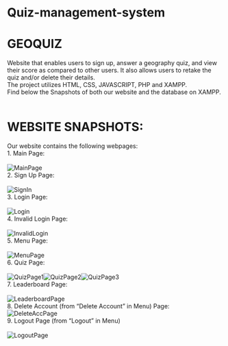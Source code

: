 # Quiz-management-system
# GEOQUIZ
Website that enables users to sign up, answer a geography quiz, and view their score as compared to other users. It also allows users to retake the quiz and/or delete their details.<BR>
The project utilizes HTML, CSS, JAVASCRIPT, PHP and XAMPP.
<br>
Find below the Snapshots of both our website and the database on XAMPP.
<br><br>
# WEBSITE SNAPSHOTS:
Our website contains the following webpages: 
<br>1. Main Page:<br><br>![MainPage](https://github.com/norac1243/geoquiz_UPDT_snaps_readme/blob/master/Snapshots%20-%20Geoquiz%20website/Main%20Page.png)
<br>2. Sign Up Page:<br><br>![SignIn](https://github.com/norac1243/geoquiz_UPDT_snaps_readme/blob/master/Snapshots%20-%20Geoquiz%20website/Sign%20in%20page.png)
<br>3. Login Page:<br><br>![Login](https://github.com/norac1243/geoquiz_UPDT_snaps_readme/blob/master/Snapshots%20-%20Geoquiz%20website/Login%20page.png)
<br>4. Invalid Login Page:<br><br>![InvalidLogin](https://github.com/norac1243/geoquiz_UPDT_snaps_readme/blob/master/Snapshots%20-%20Geoquiz%20website/Invalid%20Login.png)
<br>5. Menu Page:<br><br>![MenuPage](https://github.com/norac1243/geoquiz_UPDT_snaps_readme/blob/master/Snapshots%20-%20Geoquiz%20website/Menu%20Page.png)
<br>6. Quiz Page:<br><br>![QuizPage1](https://github.com/norac1243/geoquiz_UPDT_snaps_readme/blob/master/Snapshots%20-%20Geoquiz%20website/Quiz%20Snapshot1.png)![QuizPage2](https://github.com/norac1243/geoquiz_UPDT_snaps_readme/blob/master/Snapshots%20-%20Geoquiz%20website/Quiz%20Snapshot2.png)![QuizPage3](https://github.com/norac1243/geoquiz_UPDT_snaps_readme/blob/master/Snapshots%20-%20Geoquiz%20website/Quiz%20Snapshot3.png)
<br>7. Leaderboard Page:<br><br>![LeaderboardPage](https://github.com/norac1243/geoquiz_UPDT_snaps_readme/blob/master/Snapshots%20-%20Geoquiz%20website/Leaderboard.png)
<br>8. Delete Account (from “Delete Account” in Menu) Page:<br>![DeleteAccPage](https://github.com/norac1243/geoquiz_UPDT_snaps_readme/blob/master/Snapshots%20-%20Geoquiz%20website/Delete%20Account%20(from%20%E2%80%9CDelete%20Account%E2%80%9D%20in%20Menu).png)
<br>9. Logout Page (from “Logout” in Menu) <br><br>![LogoutPage](https://github.com/norac1243/geoquiz_UPDT_snaps_readme/blob/master/Snapshots%20-%20Geoquiz%20website/Logout%20(from%20%E2%80%9CLogout%E2%80%9D%20in%20Menu).png)
